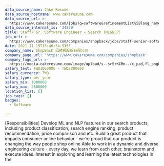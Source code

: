 ```yaml
---
data_source_name: Cake Resume
data_source_hostname: www.cakeresume.com
data_source_url: >-
  https://www.cakeresume.com/jobs?q=software&refinementList%5Blang_name%5D%5B0%5D=English&refinementList%5Bsalary_type%5D=per_year&range%5Bsalary_range%5D%5Bmin%5D=1000000&page=2
data_source_internal_id: '34279'
title: Staff/ Sr. Software Engineer - Search (ML&NLP)
job_url: >-
  https://www.cakeresume.com/companies/shopback/jobs/staff-senior-software-engineer-search-ml-nlp
date: 2021-11-15T15:46:54.535Z
company_name: ShopBack 回饋網股份有限公司
company_page_url: 'https://www.cakeresume.com/companies/shopback'
company_logo_url: >-
  https://media.cakeresume.com/image/upload/s--srSrKCMn--/c_pad,fl_png8,h_200,w_200/v1526020549/vhipuceyhp4pm5kqc6dg.png
salary_text: TWD1000000 - TWD2800000
salary_currency: TWD
salary_type: per_year
salary_min: 1000000
salary_max: 2800000
location_list: []
job_tags: []
badges:
  - Software

---
```


[Responsibilities] Develop ML and NLP features in our search products, including product classification, search engine ranking, product recommendation, price comparison and etc. Build a great product that impacts consumer online behavior - we’re proud that our product is changing the way people shop online Able to work in a dynamic and diverse engineering culture - every day, we learn from each other, brainstorm and execute ideas. Interest in exploring and learning the latest technologies in the